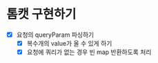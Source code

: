# 톰캣 구현하기

- [x] 요청의 queryParam 파싱하기
    - [x] 복수개의 value가 올 수 있게 하기
    - [x] 요청에 쿼리가 없는 경우 빈 map 반환하도록 처리
